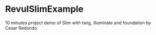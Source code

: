 RevulSlimExample
================
10 minutes project demo of Slim with twig, illuminate and foundation by Cesar Redondo.
